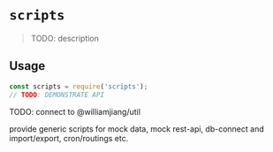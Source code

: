 # `scripts`

> TODO: description

## Usage

```javascript
const scripts = require('scripts');
// TODO: DEMONSTRATE API
```

TODO:
connect to @williamjiang/util

provide generic scripts for mock data, mock rest-api, db-connect and import/export, cron/routings etc.
